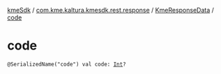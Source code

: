 [kmeSdk](../../index.md) / [com.kme.kaltura.kmesdk.rest.response](../index.md) / [KmeResponseData](index.md) / [code](./code.md)

# code

`@SerializedName("code") val code: `[`Int`](https://kotlinlang.org/api/latest/jvm/stdlib/kotlin/-int/index.html)`?`